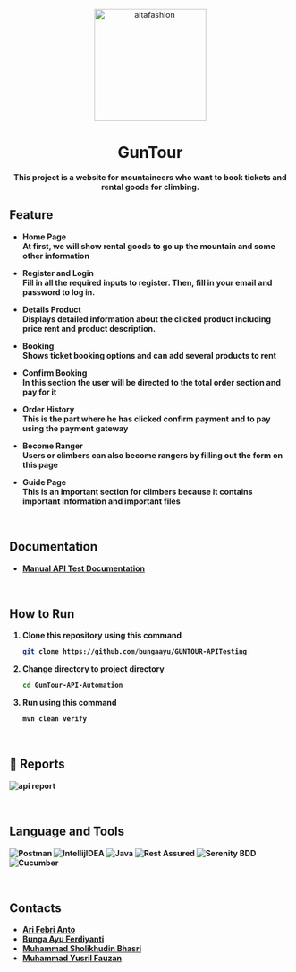 <div align="center">
    <br>
        <img src="https://drive.google.com/uc?export=view&id=19Y3c2PUG9vg8bCsLh46otvuLjYw7CHJZ" alt="altafashion" width="200px"/>

# GunTour

<strong>This project is a website for mountaineers who want to book tickets and rental goods for climbing.<strong>

</div>

## Feature
- Home Page <br>
  At first, we will show rental goods to go up the mountain and some other information
  
- Register and Login <br>
  Fill in all the required inputs to register. Then, fill in your email and password to log in.

- Details Product <br>
  Displays detailed information about the clicked product including price rent and product description.

- Booking <br>
  Shows ticket booking options and can add several products to rent
  <br>
  
- Confirm Booking <br>
  In this section the user will be directed to the total order section and pay for it
  <br>
  
- Order History <br>
  This is the part where he has clicked confirm payment and to pay using the payment gateway
  <br>
  
- Become Ranger <br>
  Users or climbers can also become rangers by filling out the form on this page
  <br>

- Guide Page <br>
  This is an important section for climbers because it contains important information and important files
  <br>

<br>

## Documentation
- [Manual API Test Documentation](https://docs.google.com/spreadsheets/d/1ZLyXGyvMIhD8eY9TnLEyRrLV87XKUFvw03Rhn7xtT-I/edit#gid=1910183386) 

<br>

## How to Run
1. Clone this repository using this command
   ```sh
   git clone https://github.com/bungaayu/GUNTOUR-APITesting
   ```
2. Change directory to project directory
   ```sh
   cd GunTour-API-Automation
   ```
3. Run using this command
   ```sh
   mvn clean verify
   ```
<br>

## 📝 Reports
![api report](https://user-images.githubusercontent.com/109534135/202136068-daff0e70-3bf5-4630-939b-ce19e24a65e3.JPG)

<br>
    

## Language and Tools
![Postman](https://img.shields.io/badge/Postman-FF6C37?style=for-the-badge&logo=postman&logoColor=white)
![IntellijIDEA](https://img.shields.io/badge/IntelliJIDEA-000000.svg?style=for-the-badge&logo=intellij-idea&logoColor=white)
![Java](https://img.shields.io/badge/java-%23ED8B00.svg?style=for-the-badge&logo=java&logoColor=white)
![Rest Assured](https://img.shields.io/badge/-rest%20assured-000000?style=for-the-badge&logoColor=black)
![Serenity BDD](https://img.shields.io/badge/-serenity%20bdd-16a67a?style=for-the-badge&logoColor=black)
![Cucumber](https://img.shields.io/badge/-cucumber-4bc47b?style=for-the-badge&logoColor=black)

<br>

## Contacts

- [Ari Febri Anto](https://github.com/a-febri)
- [Bunga Ayu Ferdiyanti](https://github.com/bungaayu)
- [Muhammad Sholikhudin Bhasri](https://github.com/brahmasyahdan)
- [Muhammad Yusril Fauzan](https://github.com/yusril77)

